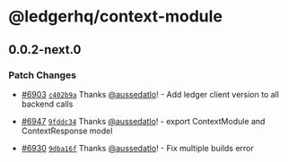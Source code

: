 # @ledgerhq/context-module

## 0.0.2-next.0

### Patch Changes

- [#6903](https://github.com/LedgerHQ/ledger-live/pull/6903) [`c402b9a`](https://github.com/LedgerHQ/ledger-live/commit/c402b9a88a78b372842a11315935ad83878df5dd) Thanks [@aussedatlo](https://github.com/aussedatlo)! - Add ledger client version to all backend calls

- [#6947](https://github.com/LedgerHQ/ledger-live/pull/6947) [`9fddc34`](https://github.com/LedgerHQ/ledger-live/commit/9fddc34d9487e8647b3aed22d6f8c7bf905c50b8) Thanks [@aussedatlo](https://github.com/aussedatlo)! - export ContextModule and ContextResponse model

- [#6930](https://github.com/LedgerHQ/ledger-live/pull/6930) [`9dba16f`](https://github.com/LedgerHQ/ledger-live/commit/9dba16fe96bc6a0c2421e11e956d43931aac14e3) Thanks [@aussedatlo](https://github.com/aussedatlo)! - Fix multiple builds error
